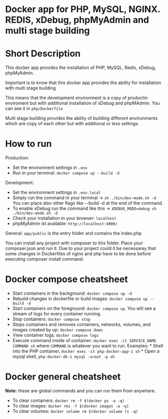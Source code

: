 Docker app for PHP, MySQL, NGINX. REDIS, xDebug, phpMyAdmin and multi stage building
==================================

# Short Description

This docker app provides the installation of PHP, MySQL, Redis, xDebug, phpMyAdmin.

Important is to know that this docker app provides the ability for installation with multi stage building

This means that the development environment is a copy of productin enviroment but with additional installation of xDebug and phpMAdmin. You can see it in `php/Dockerfile`

Multi stage building provides the ability of building different environments which are copy of each other but with additional or less settings.


# How to run

Production:
  * Set the environment settings in `.env`
  * Run in your terminal: `docker compose up --build -d`

Development:
  * Set the environment settings in `.env.local`
  * Simply run the command in your terminal -> `sh ./bin/dev-mode.sh -d` You can place also other flags like --build -d at the end of the command.
  * To enable xDebug run the command like this -> `XDEBUG_MODE=debug sh ./bin/dev-mode.sh -d`
  * Check your installation in your browser: `localhost`
  * phpMyAdmin ist available: `http://localhost:4000/`

General:
`app/public` is the entry folder and contains the index.php

You can install any project with composer to this folder. Place your composer.json and run it.
Due to your project could it be necessarey that some changes in Dockerfiles of nginx and php have to be done before executing composer install command.


# Docker compose cheatsheet

  * Start containers in the background: `docker compose up -d`
  * Rebuild changes in dockerfile or build images: `docker compose up --build -d`
  * Start containers on the foreground: `docker compose up`. You will see a stream of logs for every container running.
  * Stop containers: `docker compose stop`
  * Stops containers and removes containers, networks, volumes, and images created by up: `docker compose down`
  * View container logs: `docker compose logs`
  * Execute command inside of container: `docker exec -it SERVICE_NAME COMMAND sh` where `COMMAND` is whatever you want to run. Examples:
        * Shell into the PHP container, `docker exec -it php-docker-app-1 sh`
        * Open a mysql shell, `php-docker-db-1 mysql -uroot -p sh`

# Docker general cheatsheet

**Note:** these are global commands and you can run them from anywhere.

  * To clear containers: `docker rm -f $(docker ps -a -q)`
  * To clear images: `docker rmi -f $(docker images -a -q)`
  * To clear volumes: `docker volume rm $(docker volume ls -q)`

